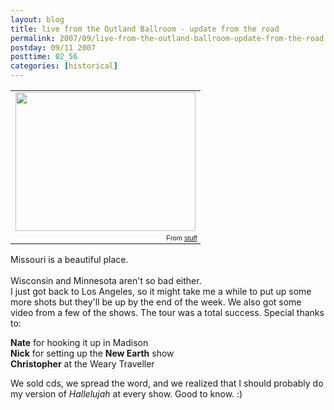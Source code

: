 ```yaml
---
layout: blog
title: live from the Outland Ballroom - update from the road
permalink: 2007/09/live-from-the-outland-ballroom-update-from-the-road
postday: 09/11 2007
posttime: 02_56
categories: [historical]
---
```


<div align="center"><table style="width:auto;"><tr><td><a href="https://picasaweb.google.com/lh/photo/3nLrcijLwUNuD_WtxjtgGw?feat=embedwebsite"><img src="https://lh5.googleusercontent.com/_aJ4urxfgN9A/TXXnPudtIPI/AAAAAAAAIn8/6vtk88GWZ2c/s288/testim.png" height="222" width="288" /></a></td></tr><tr><td style="font-family:arial,sans-serif; font-size:11px; text-align:right">From <a href="https://picasaweb.google.com/krister.axel/Stuff?feat=embedwebsite">stuff</a></td></tr></table></div>
<p>Missouri is a beautiful place.<br /><br />
Wisconsin and Minnesota aren't so bad either.<br />
I just got back to Los Angeles, so it might take me a while to put up some more shots but they'll be up by the end of the week. We also got some video from a few of the shows. The tour was a total success. Special thanks to:</p>
<p><b>Nate</b> for hooking it up in Madison<br />
<b>Nick</b> for setting up the <b>New Earth</b> show<br />
<b>Christopher</b> at the Weary Traveller</p>
<p>We sold cds, we spread the word, and we realized that I should probably do my version of <i>Hallelujah</i> at every show. Good to know. :)<br />
<br /><br /></p>
